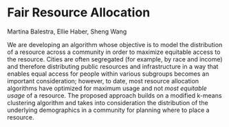 # Fair Resource Allocation

Martina Balestra, Ellie Haber, Sheng Wang

We are developing an algorithm whose objective is to model the distribution of a resource across a community in order to maximize equitable access to the resource. Cities are often segregated (for example, by race and income) and therefore distributing public resources and infrastructure in a way that enables equal access for people within various subgroups becomes an important consideration; however, to date, most resource allocation algorithms have optimized for maximum usage and not *most equitable usage* of a resource.  The proposed approach builds on a modified k-means clustering algorithm and takes into consideration the distribution of the underlying demographics in a community for planning where to place a resource.
